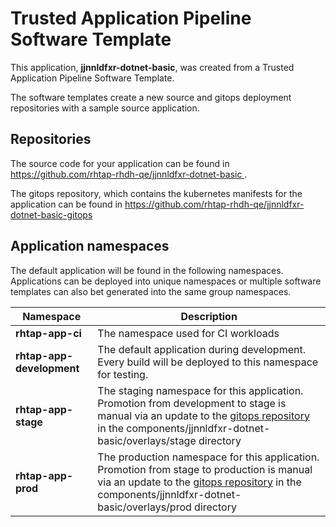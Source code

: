 # Trusted Application Pipeline Software Template

This application, **jjnnldfxr-dotnet-basic**, was created from a Trusted Application Pipeline Software Template.

The software templates create a new source and gitops deployment repositories with a sample source application. 

## Repositories

The source code for your application can be found in [https://github.com/rhtap-rhdh-qe/jjnnldfxr-dotnet-basic ](https://github.com/rhtap-rhdh-qe/jjnnldfxr-dotnet-basic ).
 
The gitops repository, which contains the kubernetes manifests for the application can be found in 
[https://github.com/rhtap-rhdh-qe/jjnnldfxr-dotnet-basic-gitops ](https://github.com/rhtap-rhdh-qe/jjnnldfxr-dotnet-basic-gitops ) 

## Application namespaces 

The default application will be found in the following namespaces. Applications can be deployed into unique namespaces or multiple software templates can also bet generated into the same group namespaces.  

|  Namespace   |  Description   |  
| -------- | -------- |
| **rhtap-app-ci** | The namespace used for CI workloads |
| **rhtap-app-development** | The default application during development. Every build will be deployed to this namespace for testing. |
| **rhtap-app-stage** | The staging namespace for this application. Promotion from development to stage is manual via an update to the [gitops repository](https://github.com/rhtap-rhdh-qe/jjnnldfxr-dotnet-basic-gitops ) in the components/jjnnldfxr-dotnet-basic/overlays/stage directory |
| **rhtap-app-prod** | The production namespace for this application. Promotion from stage to production is manual via an update to the [gitops repository](https://github.com/rhtap-rhdh-qe/jjnnldfxr-dotnet-basic-gitops ) in the components/jjnnldfxr-dotnet-basic/overlays/prod directory |